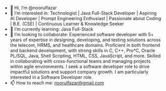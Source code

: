 - 👋 Hi, I’m @noorulfazar
- 👀 I’m interested in:  Technologist | Java Full-Stack Developer | Aspiring AI Developer | Prompt Engineering Enthusiast | Passionate about Coding | B.E. (CSE) | Continuous Learner & Knowledge Seeker
- 🌱 I’m currently learning: Java Full-Stack
- 💞️ I’m looking to collaborate: Experienced software developer with 5+ years of expertise in designing, developing, and testing solutions across the telecom, HRMS, and healthcare domains. Proficient in both frontend and backend development, with strong skills in C, C++, Pro*C, Oracle PL/SQL, Java, Shell Scripting, HTML, CSS, JavaScript, and more. Skilled in collaborating with cross-functional teams and managing projects within agile environments. I seek a software developer role to drive impactful solutions and support company growth. I am particularly interested in a Software Developer role.
- 📫 How to reach me: noorulfazar@gmail.com


<!---
noorulfazar/noorulfazar is a ✨ special ✨ repository because its `README.md` (this file) appears on your GitHub profile.
You can click the Preview link to take a look at your changes.
--->
